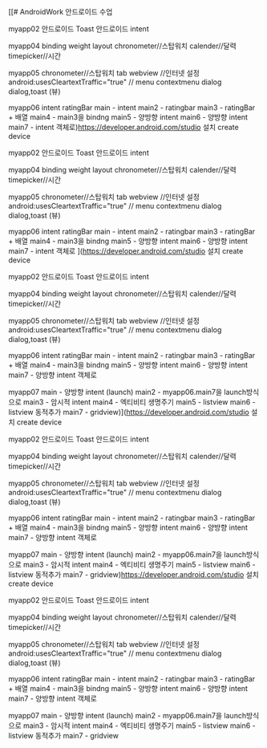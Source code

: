 [[# AndroidWork
안드로이드 수업


myapp02
안드로이드 Toast
안드로이드 intent



myapp04
binding
weight
layout
chronometer//스탑워치
calender//달력
timepicker//시간

myapp05
chronometer//스탑워치
tab
webview 
//인터넷 설정
	<uses-permission android:name="android.permission.INTERNET"/>
	android:usesCleartextTraffic="true"
//
menu
contextmenu
dialog
dialog,toast (뷰)

myapp06
intent
ratingBar
main - intent
main2 - ratingbar
main3 - ratingBar + 배열
main4 - main3을 bindng
main5 - 양방향 intent
main6 - 양방향 intent
main7 - intent 객체로)https://developer.android.com/studio
설치
create device

myapp02
안드로이드 Toast
안드로이드 intent



myapp04
binding
weight
layout
chronometer//스탑워치
calender//달력
timepicker//시간

myapp05
chronometer//스탑워치
tab
webview 
//인터넷 설정
	<uses-permission android:name="android.permission.INTERNET"/>
	android:usesCleartextTraffic="true"
//
menu
contextmenu
dialog
dialog,toast (뷰)

myapp06
intent
ratingBar
main - intent
main2 - ratingbar
main3 - ratingBar + 배열
main4 - main3을 bindng
main5 - 양방향 intent
main6 - 양방향 intent
main7 - intent 객체로
](https://developer.android.com/studio
설치
create device

myapp02
안드로이드 Toast
안드로이드 intent



myapp04
binding
weight
layout
chronometer//스탑워치
calender//달력
timepicker//시간

myapp05
chronometer//스탑워치
tab
webview 
//인터넷 설정
	<uses-permission android:name="android.permission.INTERNET"/>
	android:usesCleartextTraffic="true"
//
menu
contextmenu
dialog
dialog,toast (뷰)

myapp06
intent
ratingBar
main - intent
main2 - ratingbar
main3 - ratingBar + 배열
main4 - main3을 bindng
main5 - 양방향 intent
main6 - 양방향 intent
main7 - 양방향 intent 객체로

myapp07
main - 양방향 intent (launch)
main2 - myapp06.main7을 launch방식으로
main3 - 암시적 intent
main4 - 엑티비티 생명주기
main5 - listview
main6 - listview 동적추가
main7 - gridview)](https://developer.android.com/studio
설치
create device

myapp02
안드로이드 Toast
안드로이드 intent



myapp04
binding
weight
layout
chronometer//스탑워치
calender//달력
timepicker//시간

myapp05
chronometer//스탑워치
tab
webview 
//인터넷 설정
	<uses-permission android:name="android.permission.INTERNET"/>
	android:usesCleartextTraffic="true"
//
menu
contextmenu
dialog
dialog,toast (뷰)

myapp06
intent
ratingBar
main - intent
main2 - ratingbar
main3 - ratingBar + 배열
main4 - main3을 bindng
main5 - 양방향 intent
main6 - 양방향 intent
main7 - 양방향 intent 객체로

myapp07
main - 양방향 intent (launch)
main2 - myapp06.main7을 launch방식으로
main3 - 암시적 intent
main4 - 엑티비티 생명주기
main5 - listview
main6 - listview 동적추가
main7 - gridview)https://developer.android.com/studio
설치
create device

myapp02
안드로이드 Toast
안드로이드 intent



myapp04
binding
weight
layout
chronometer//스탑워치
calender//달력
timepicker//시간

myapp05
chronometer//스탑워치
tab
webview 
//인터넷 설정
	<uses-permission android:name="android.permission.INTERNET"/>
	android:usesCleartextTraffic="true"
//
menu
contextmenu
dialog
dialog,toast (뷰)

myapp06
intent
ratingBar
main - intent
main2 - ratingbar
main3 - ratingBar + 배열
main4 - main3을 bindng
main5 - 양방향 intent
main6 - 양방향 intent
main7 - 양방향 intent 객체로

myapp07
main - 양방향 intent (launch)
main2 - myapp06.main7을 launch방식으로
main3 - 암시적 intent
main4 - 엑티비티 생명주기
main5 - listview
main6 - listview 동적추가
main7 - gridview
